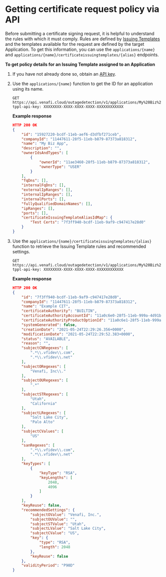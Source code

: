 # Getting certificate request policy via API

Before submitting a certificate signing request, it is helpful to understand the
rules with which it must comply. Rules are defined by [Issuing
Templates](certificate-issuing-templates.md) and the templates available
for the request are defined by the target Application. To get this information,
you can use the `applications/{name}` and
`applications/{name}/certificateissuingtemplates/{alias}` endpoints.

**To get policy details for an Issuing Template assigned to an Application**

1. If you have not already done so, obtain an [API key](obtaining-api-key.md).

1. Use the `applications/{name}` function to get the ID for an application using
   its name.

    ```
    GET https://api.venafi.cloud/outagedetection/v1/applications/My%20Biz%20App
    tppl-api-key: XXXXXXXX-XXXX-XXXX-XXXX-XXXXXXXXXXXX
    ```
    **Example response**
    ```json
    HTTP 200 OK
    {
        "id": "15927220-bcdf-11eb-aef6-d3dfbf271ceb",
        "companyId": "11447611-28f5-11eb-b879-87373a818312",
        "name": "My Biz App",
        "description": "",
        "ownerIdsAndTypes": [
            {
                "ownerId": "11ae3460-28f5-11eb-b879-87373a818312",
                "ownerType": "USER"
            }
        ],
        "fqDns": [],
        "internalFqDns": [],
        "externalIpRanges": [],
        "internalIpRanges": [],
        "internalPorts": [],
        "fullyQualifiedDomainNames": [],
        "ipRanges": [],
        "ports": [],
        "certificateIssuingTemplateAliasIdMap": {
            "Test Certs": "7f3ff940-bcdf-11eb-9af9-c947417e28d0"
        }
    }
    ```
    
1. Use the `applications/{name}/certificateissuingtemplates/{alias}` function to retrieve the Issuing Template rules and recommended settings.
   
    ```
    GET https://api.venafi.cloud/outagedetection/v1/applications/My%20Biz%20App/certificateissuingtemplates/Test%20Certs`
    tppl-api-key: XXXXXXXX-XXXX-XXXX-XXXX-XXXXXXXXXXXX
    ```
    **Example response**
    ```json
    HTTP 200 OK
    {
        "id": "7f3ff940-bcdf-11eb-9af9-c947417e28d0",
        "companyId": "11447611-28f5-11eb-b879-87373a818312",
        "name": "Example CIT",
        "certificateAuthority": "BUILTIN",
        "certificateAuthorityAccountId": "11a0c6e0-28f5-11eb-999a-4d91b3bd6de9",
        "certificateAuthorityProductOptionId": "11a0c6e1-28f5-11eb-999a-4d91b3bd6de9",
        "systemGenerated": false,
        "creationDate": "2021-05-24T22:29:26.356+0000",
        "modificationDate": "2021-05-24T22:29:52.383+0000",
        "status": "AVAILABLE",
        "reason": "",
        "subjectCNRegexes": [
            ".*\\.vfidev\\.com",
            ".*\\.vfidev\\.net"
        ],
        "subjectORegexes": [
            "Venafi, Inc\\."
        ],
        "subjectOURegexes": [
            ".*"
        ],
        "subjectSTRegexes": [
            "Utah",
            "California"
        ],
        "subjectLRegexes": [
            "Salt Lake City",
            "Palo Alto"
        ],
        "subjectCValues": [
            "US"
        ],
        "sanRegexes": [
            ".*\\.vfidev\\.com",
            ".*\\.vfidev\\.net"
        ],
        "keyTypes": [
            {
                "keyType": "RSA",
                "keyLengths": [
                    2048,
                    4096
                ]
            }
        ],
        "keyReuse": false,
        "recommendedSettings": {
            "subjectOValue": "Venafi, Inc.",
            "subjectOUValue": "",
            "subjectSTValue": "Utah",
            "subjectLValue": "Salt Lake City",
            "subjectCValue": "US",
            "key": {
                "type": "RSA",
                "length": 2048
            },
            "keyReuse": false
        },
        "validityPeriod": "P90D"
    }
    ```
